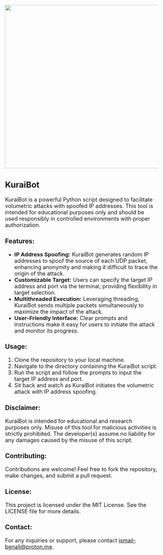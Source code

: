 <img width="539" src="https://github.com/Ismail-Benali/KuraiBot/assets/90980178/424daaa0-25f3-4896-b68a-f1a5cfdbb50d">

<font size="4">

## KuraiBot

KuraiBot is a powerful Python script designed to facilitate volumetric attacks with spoofed IP addresses. This tool is intended for educational purposes only and should be used responsibly in controlled environments with proper authorization. 

### Features:
- **IP Address Spoofing:** KuraiBot generates random IP addresses to spoof the source of each UDP packet, enhancing anonymity and making it difficult to trace the origin of the attack.
- **Customizable Target:** Users can specify the target IP address and port via the terminal, providing flexibility in target selection.
- **Multithreaded Execution:** Leveraging threading, KuraiBot sends multiple packets simultaneously to maximize the impact of the attack.
- **User-Friendly Interface:** Clear prompts and instructions make it easy for users to initiate the attack and monitor its progress.

### Usage:
1. Clone the repository to your local machine.
2. Navigate to the directory containing the KuraiBot script.
3. Run the script and follow the prompts to input the target IP address and port.
4. Sit back and watch as KuraiBot initiates the volumetric attack with IP address spoofing.

### Disclaimer:
KuraiBot is intended for educational and research purposes only. Misuse of this tool for malicious activities is strictly prohibited. The developer(s) assume no liability for any damages caused by the misuse of this script.
 ### Contributing:

Contributions are welcome! Feel free to fork the repository, make changes, and submit a pull request.

### License:

This project is licensed under the MIT License. See the LICENSE file for more details.

### Contact:

For any inquiries or support, please contact ismail-benali@proton.me.
</font>
